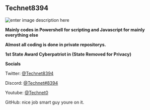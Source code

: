 ## Technet8394
![enter image description here](https://lh3.googleusercontent.com/E0BRJcqP8PWUzWqvtDFYnnbtLsjEx2ly42M-6PpM7R5hK8GIy0HLZiKglN5XVLlr-kdHdKHIscIFxTxulxAc2PO26w5V1b5jCp9nLfzaslyJStEokkruJSlkwG3XrhMftWnPVZsVIydEupsbNUbmt0b-5t9sd34F4vyHzbmeNN-Sm4Y043Xxxo4G5k5vSzShT4oXSTEa5KYTbabf4F3BHAfycUJ4aPaeObKf0VQkfw_kPaQ4tqtabFnDOqAF2VxtrgGIRfks7HJ7FbMj1jknQc8N0_H-C1yijh4Ziap9y4GjlFzipB8tx41p1iKrZ6Gh3j_hw7Q3xVNhvfPG-ud758r4nzvV4qhvShYwTcLNLlZjR0RSHTBeZUkuiUGDEtJoeb6VnvBgmLAayExBMjBZCT4j6HjuuOvsXi9F3SLR7Y8KtjS5ml1AY8izkVWjWgx07VCOgf1F_If5Gqy5Rla_Anwr5GTsKrIQbdKuIpTxkSkY3IwsgoOI8dWEcnWxes1seWeizpzO-q2nfvVsXlbaBniKzSL9rpkWDAakWAE81-4J2T2puB8KaT7ZvSy_CH5kff1Gigkq_9v4ovdSEYKk58RTgtpvN4ZQ-B9S2QqoTobrEBy6pDpIo8Wq4TG4lziz38zEHAu_wzzQfwcTEb1Y_DJM4RZC-rGscNiL34x52UmYczjeXYLnGZ7jsflx-3unwY09muceAl56TQbohsfZpSbl-Dd0e0FS3vbuNDC6i26Dmqj4TGsANIWnYSzzAtTriu4a3p9RV8p32_c3bZ2eRcPH3GzuJ4VvXApHAcd4K196f9S1ZBshi0_u6uo0suJlWi3vI9iOBqMFSNWgeO9hwxelseDWvQSMmdr5FA0jOVi1BZpEAXNgunybRZSTVNcYEy4ptWHI0EdDIPJxtGTx976j3xjXSbI84jFClPW_xGSf-4Js=s225-no?authuser=0)

**Mainly codes in Powershell for scripting and Javascript for mainly everything else**

**Almost all coding is done in private repositorys.**
 
**1st State Award Cyberpatriot in (State Removed for Privacy)**

**Socials**

Twitter: [@Technet8394](https://twitter.com/Technet8394)

Discord: [@Technet#8394](discord.com)

Youtube: [@Technet0](https://www.youtube.com/@Technet0)

GitHub: nice job smart guy youre on it.
